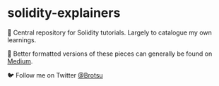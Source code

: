 # solidity-explainers
🧠 Central repository for Solidity tutorials. Largely to catalogue my own learnings. 

📖 Better formatted versions of these pieces can generally be found on [Medium](https://medium.com/@kalexotsu).

🐦 Follow me on Twitter [@Brotsu](https://twitter.com/brotsu)